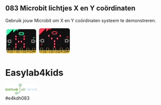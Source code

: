 ## 083 Microbit lichtjes X en Y coördinaten
Gebruik jouw Microbit om X en Y coördinaten systeem te demonstreren.<br>

<img src="https://github.com/pappavis/Easylab4kids_lessen/blob/master/lesmateriaal/083_Microbit_lichtjes/plaatjes/microbit_x.jpg?raw=true" width="20%" height="20%">

<img src="https://github.com/pappavis/Easylab4kids_lessen/blob/master/lesmateriaal/083_Microbit_lichtjes/plaatjes/microbit_y.jpg?raw=true" width="20%" height="20%">

# Easylab4kids
<img src="https://github.com/pappavis/Easylab4kids_lessen/raw/master/plaatjes/Easy_Lab_logo_kleur.png?raw=true" width="20%" height="20%"><br>
#e4kdh083
<br>
